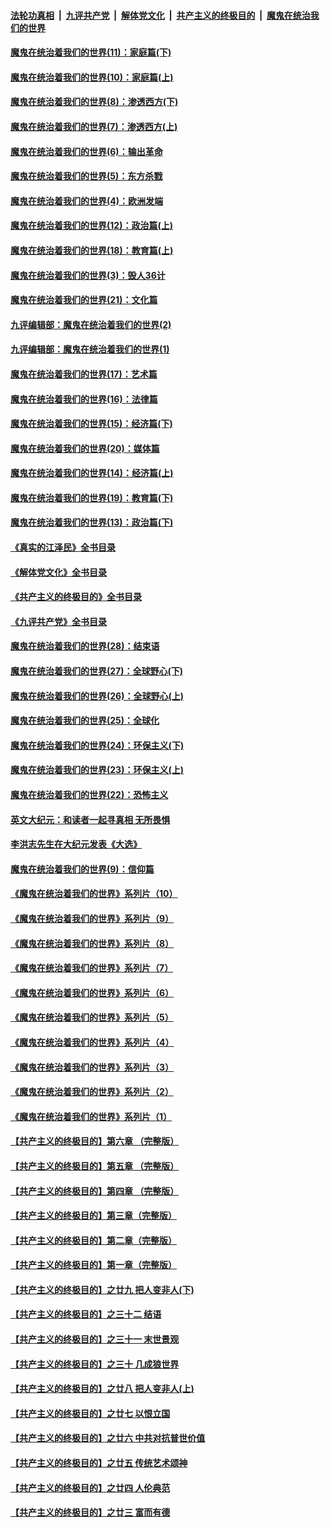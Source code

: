 ####  [法轮功真相](../../../../basic/blob/master/README.md?t=12062031) &nbsp;|&nbsp; [九评共产党](../../../../9ping.md/blob/master/README.md?t=12062031) &nbsp;|&nbsp; [解体党文化](../../../../jtdwh.md/blob/master/README.md?t=12062031)  &nbsp;|&nbsp; [共产主义的终极目的](../../../../gczydzjmd.md/blob/master/README.md?t=12062031) &nbsp;|&nbsp; [魔鬼在统治我们的世界](../../../../mgztzwmdsj.md/blob/master/README.md?t=12062031) 

#### [魔鬼在统治着我们的世界(11)：家庭篇(下)](../pages/nsc422/n10440961.md?t=12062031) 

#### [魔鬼在统治着我们的世界(10)：家庭篇(上)](../pages/nsc422/n10435448.md?t=12062031) 

#### [魔鬼在统治着我们的世界(8)：渗透西方(下)](../pages/nsc422/n10429603.md?t=12062031) 

#### [魔鬼在统治着我们的世界(7)：渗透西方(上)](../pages/nsc422/n10426013.md?t=12062031) 

#### [魔鬼在统治着我们的世界(6)：输出革命](../pages/nsc422/n10421536.md?t=12062031) 

#### [魔鬼在统治着我们的世界(5)：东方杀戮](../pages/nsc422/n10417707.md?t=12062031) 

#### [魔鬼在统治着我们的世界(4)：欧洲发端](../pages/nsc422/n10414890.md?t=12062031) 

#### [魔鬼在统治着我们的世界(12)：政治篇(上)](../pages/nsc422/n10444576.md?t=12062031) 

#### [魔鬼在统治着我们的世界(18)：教育篇(上)](../pages/nsc422/n10526970.md?t=12062031) 

#### [魔鬼在统治着我们的世界(3)：毁人36计](../pages/nsc422/n10411583.md?t=12062031) 

#### [魔鬼在统治着我们的世界(21)：文化篇](../pages/nsc422/n10597706.md?t=12062031) 

#### [九评编辑部：魔鬼在统治着我们的世界(2)](../pages/nsc422/n10410036.md?t=12062031) 

#### [九评编辑部：魔鬼在统治着我们的世界(1)](../pages/nsc422/n10406825.md?t=12062031) 

#### [魔鬼在统治着我们的世界(17)：艺术篇](../pages/nsc422/n10499093.md?t=12062031) 

#### [魔鬼在统治着我们的世界(16)：法律篇](../pages/nsc422/n10485969.md?t=12062031) 

#### [魔鬼在统治着我们的世界(15)：经济篇(下)](../pages/nsc422/n10469975.md?t=12062031) 

#### [魔鬼在统治着我们的世界(20)：媒体篇](../pages/nsc422/n10586579.md?t=12062031) 

#### [魔鬼在统治着我们的世界(14)：经济篇(上)](../pages/nsc422/n10457370.md?t=12062031) 

#### [魔鬼在统治着我们的世界(19)：教育篇(下)](../pages/nsc422/n10564808.md?t=12062031) 

#### [魔鬼在统治着我们的世界(13)：政治篇(下)](../pages/nsc422/n10448270.md?t=12062031) 

#### [《真实的江泽民》全书目录](../pages/nsc422/n13721399.md?t=12062031) 

#### [《解体党文化》全书目录](../pages/nsc422/n13721157.md?t=12062031) 

#### [《共产主义的终极目的》全书目录](../pages/nsc422/n13721048.md?t=12062031) 

#### [《九评共产党》全书目录](../pages/nsc422/n13708085.md?t=12062031) 

#### [魔鬼在统治着我们的世界(28)：结束语](../pages/nsc422/n10936246.md?t=12062031) 

#### [魔鬼在统治着我们的世界(27)：全球野心(下)](../pages/nsc422/n10928319.md?t=12062031) 

#### [魔鬼在统治着我们的世界(26)：全球野心(上)](../pages/nsc422/n10900318.md?t=12062031) 

#### [魔鬼在统治着我们的世界(25)：全球化](../pages/nsc422/n10788205.md?t=12062031) 

#### [魔鬼在统治着我们的世界(24)：环保主义(下)](../pages/nsc422/n10695307.md?t=12062031) 

#### [魔鬼在统治着我们的世界(23)：环保主义(上)](../pages/nsc422/n10688613.md?t=12062031) 

#### [魔鬼在统治着我们的世界(22)：恐怖主义](../pages/nsc422/n10614727.md?t=12062031) 

#### [英文大纪元：和读者一起寻真相 无所畏惧](../pages/nsc422/n12542027.md?t=12062031) 

#### [李洪志先生在大纪元发表《大选》](../pages/nsc422/n12534746.md?t=12062031) 

#### [魔鬼在统治着我们的世界(9)：信仰篇](../pages/nsc422/n10432159.md?t=12062031) 

#### [《魔鬼在统治着我们的世界》系列片（10）](../pages/nsc422/n12292670.md?t=12062031) 

#### [《魔鬼在统治着我们的世界》系列片（9）](../pages/nsc422/n12290859.md?t=12062031) 

#### [《魔鬼在统治着我们的世界》系列片（8）](../pages/nsc422/n12287445.md?t=12062031) 

#### [《魔鬼在统治着我们的世界》系列片（7）](../pages/nsc422/n12283425.md?t=12062031) 

#### [《魔鬼在统治着我们的世界》系列片（6）](../pages/nsc422/n12282314.md?t=12062031) 

#### [《魔鬼在统治着我们的世界》系列片（5）](../pages/nsc422/n12281419.md?t=12062031) 

#### [《魔鬼在统治着我们的世界》系列片（4）](../pages/nsc422/n12274024.md?t=12062031) 

#### [《魔鬼在统治着我们的世界》系列片（3）](../pages/nsc422/n12271322.md?t=12062031) 

#### [《魔鬼在统治着我们的世界》系列片（2）](../pages/nsc422/n12269049.md?t=12062031) 

#### [《魔鬼在统治着我们的世界》系列片（1）](../pages/nsc422/n12267575.md?t=12062031) 

#### [【共产主义的终极目的】第六章 （完整版）](../pages/nsc422/n11428913.md?t=12062031) 

#### [【共产主义的终极目的】第五章 （完整版）](../pages/nsc422/n11428912.md?t=12062031) 

#### [【共产主义的终极目的】第四章 （完整版）](../pages/nsc422/n11428907.md?t=12062031) 

#### [【共产主义的终极目的】第三章（完整版）](../pages/nsc422/n11428848.md?t=12062031) 

#### [【共产主义的终极目的】第二章（完整版）](../pages/nsc422/n11428831.md?t=12062031) 

#### [【共产主义的终极目的】第一章（完整版）](../pages/nsc422/n11417651.md?t=12062031) 

#### [【共产主义的终极目的】之廿九 把人变非人(下)](../pages/nsc422/n11344140.md?t=12062031) 

#### [【共产主义的终极目的】之三十二 结语](../pages/nsc422/n11360535.md?t=12062031) 

#### [【共产主义的终极目的】之三十一 末世景观](../pages/nsc422/n11351129.md?t=12062031) 

#### [【共产主义的终极目的】之三十 几成狼世界](../pages/nsc422/n11348280.md?t=12062031) 

#### [【共产主义的终极目的】之廿八 把人变非人(上)](../pages/nsc422/n11340492.md?t=12062031) 

#### [【共产主义的终极目的】之廿七 以恨立国](../pages/nsc422/n11336944.md?t=12062031) 

#### [【共产主义的终极目的】之廿六 中共对抗普世价值](../pages/nsc422/n11324785.md?t=12062031) 

#### [【共产主义的终极目的】之廿五 传统艺术颂神](../pages/nsc422/n11296396.md?t=12062031) 

#### [【共产主义的终极目的】之廿四 人伦典范](../pages/nsc422/n11296397.md?t=12062031) 

#### [【共产主义的终极目的】之廿三 富而有德](../pages/nsc422/n11283598.md?t=12062031) 

